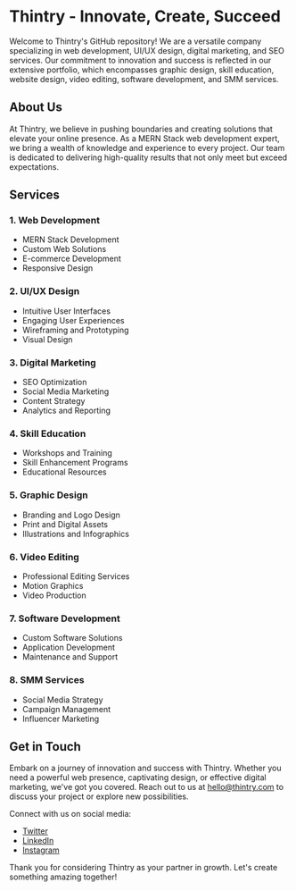 # Thintry - Innovate, Create, Succeed

Welcome to Thintry's GitHub repository! We are a versatile company specializing in web development, UI/UX design, digital marketing, and SEO services. Our commitment to innovation and success is reflected in our extensive portfolio, which encompasses graphic design, skill education, website design, video editing, software development, and SMM services.

## About Us

At Thintry, we believe in pushing boundaries and creating solutions that elevate your online presence. As a MERN Stack web development expert, we bring a wealth of knowledge and experience to every project. Our team is dedicated to delivering high-quality results that not only meet but exceed expectations.

## Services

### 1. Web Development
   - MERN Stack Development
   - Custom Web Solutions
   - E-commerce Development
   - Responsive Design

### 2. UI/UX Design
   - Intuitive User Interfaces
   - Engaging User Experiences
   - Wireframing and Prototyping
   - Visual Design

### 3. Digital Marketing
   - SEO Optimization
   - Social Media Marketing
   - Content Strategy
   - Analytics and Reporting

### 4. Skill Education
   - Workshops and Training
   - Skill Enhancement Programs
   - Educational Resources

### 5. Graphic Design
   - Branding and Logo Design
   - Print and Digital Assets
   - Illustrations and Infographics

### 6. Video Editing
   - Professional Editing Services
   - Motion Graphics
   - Video Production

### 7. Software Development
   - Custom Software Solutions
   - Application Development
   - Maintenance and Support

### 8. SMM Services
   - Social Media Strategy
   - Campaign Management
   - Influencer Marketing

## Get in Touch

Embark on a journey of innovation and success with Thintry. Whether you need a powerful web presence, captivating design, or effective digital marketing, we've got you covered. Reach out to us at hello@thintry.com to discuss your project or explore new possibilities.

Connect with us on social media:
- [Twitter](https://twitter.com/thintry)
- [LinkedIn](https://www.linkedin.com/company/thintry)
- [Instagram](https://www.instagram.com/thintry)

Thank you for considering Thintry as your partner in growth. Let's create something amazing together!
